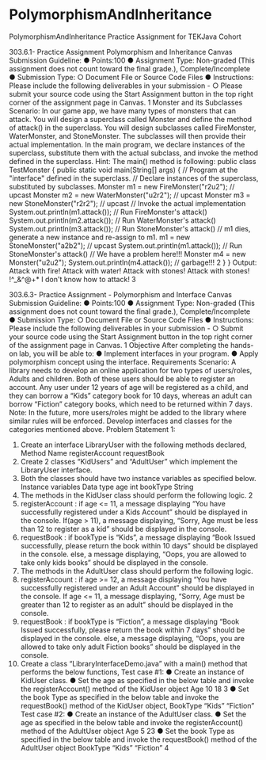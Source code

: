 # PolymorphismAndInheritance
PolymorphismAndInheritance Practice Assignment for TEKJava Cohort


303.6.1- Practice Assignment
Polymorphism and Inheritance
Canvas Submission Guideline:
● Points:100
● Assignment Type: Non-graded (This assignment does not count toward the
final grade.), Complete/Incomplete
● Submission Type:
○ Document File or Source Code Files
● Instructions: Please include the following deliverables in your submission -
○ Please submit your source code using the Start Assignment button in
the top right corner of the assignment page in Canvas.
1
Monster and its Subclasses
Scenario: In our game app, we have many types of monsters that can attack. You
will design a superclass called Monster and define the method of attack() in the
superclass. You will design subclasses called FireMonster, WaterMonster, and
StoneMonster. The subclasses will then provide their actual implementation. In
the main program, we declare instances of the superclass, substitute them with
the actual subclass, and invoke the method defined in the superclass.
Hint: The main() method is following:
public class TestMonster {
public static void main(String[] args) {
// Program at the "interface" defined in the superclass.
// Declare instances of the superclass, substituted by subclasses.
Monster m1 = new FireMonster("r2u2"); // upcast
Monster m2 = new WaterMonster("u2r2"); // upcast
Monster m3 = new StoneMonster("r2r2"); // upcast
// Invoke the actual implementation
System.out.println(m1.attack()); // Run FireMonster's attack()
System.out.println(m2.attack()); // Run WaterMonster's attack()
System.out.println(m3.attack()); // Run StoneMonster's attack()
// m1 dies, generate a new instance and re-assign to m1.
m1 = new StoneMonster("a2b2"); // upcast
System.out.println(m1.attack()); // Run StoneMonster's attack()
// We have a problem here!!!
Monster m4 = new Monster("u2u2");
System.out.println(m4.attack()); // garbage!!!
2
}
}
Output:
Attack with fire!
Attack with water!
Attack with stones!
Attack with stones!
!^_&^$@+%$* I don't know how to attack!
3

303.6.3- Practice Assignment - Polymorphism and
Interface
Canvas Submission Guideline:
● Points:100
● Assignment Type: Non-graded (This assignment does not
count toward the final grade.), Complete/Incomplete
● Submission Type:
○ Document File or Source Code Files
● Instructions: Please include the following deliverables in
your submission -
○ Submit your source code using the Start
Assignment button in the top right corner of the
assignment page in Canvas.
1
Objective
After completing the hands-on lab, you will be able to:
● Implement interfaces in your program.
● Apply polymorphism concept using the interface.
Requirements
Scenario: A library needs to develop an online application for two types of users/roles, Adults
and children. Both of these users should be able to register an account. Any user under 12 years
of age will be registered as a child, and they can borrow a “Kids” category book for 10 days,
whereas an adult can borrow “Fiction” category books, which need to be returned within 7
days.
Note: In the future, more users/roles might be added to the library where similar rules will be
enforced.
Develop interfaces and classes for the categories mentioned above.
Problem Statement 1:
1. Create an interface LibraryUser with the following methods declared,
Method Name
registerAccount
requestBook
2. Create 2 classes “KidUsers” and “AdultUser” which implement the LibraryUser interface.
3. Both the classes should have two instance variables as specified below.
Instance variables Data type
age int
bookType String
4. The methods in the KidUser class should perform the following logic.
2
1. registerAccount : if age <= 11, a message displaying “You have successfully
registered under a Kids Account” should be displayed in the console.
If(age > 11), a message displaying, “Sorry, Age must be less than 12 to register
as a kid” should be displayed in the console.
2. requestBook : if bookType is “Kids”, a message displaying “Book Issued successfully,
please return the book within 10 days” should be displayed in the console.
else, a message displaying, “Oops, you are allowed to take only kids books”
should be displayed in the console.
5. The methods in the AdultUser class should perform the following logic.
1. registerAccount : if age >= 12, a message displaying “You have
successfully registered under an Adult Account” should be displayed in the
console.
If age <= 11, a message displaying, “Sorry, Age must be greater than 12 to
register as an adult” should be displayed in the console.
2. requestBook : if bookType is “Fiction”, a message displaying “Book Issued
successfully, please return the book within 7 days” should be displayed in the
console.
else, a message displaying, “Oops, you are allowed to take only adult
Fiction books” should be displayed in the console.
6. Create a class “LibraryInterfaceDemo.java” with a main() method that performs the below
functions,
Test case #1:
● Create an instance of KidUser class.
● Set the age as specified in the below table and invoke the registerAccount()
method of the KidUser object
Age
10
18
3
● Set the book Type as specified in the below table and invoke the
requestBook() method of the KidUser object,
BookType
“Kids”
“Fiction”
Test case #2:
● Create an instance of the AdultUser class.
● Set the age as specified in the below table and invoke the registerAccount()
method of the AdultUser object
Age
5
23
● Set the book Type as specified in the below table and invoke the
requestBook() method of the AdultUser object
BookType
“Kids”
“Fiction”
4
